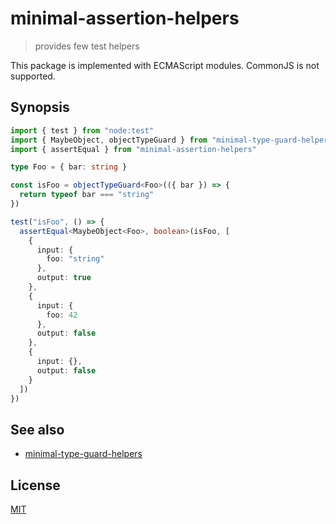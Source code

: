 # minimal-assertion-helpers

> provides few test helpers

This package is implemented with ECMAScript modules. CommonJS is not supported.

## Synopsis

```ts
import { test } from "node:test"
import { MaybeObject, objectTypeGuard } from "minimal-type-guard-helpers"
import { assertEqual } from "minimal-assertion-helpers"

type Foo = { bar: string }

const isFoo = objectTypeGuard<Foo>(({ bar }) => {
  return typeof bar === "string"
})

test("isFoo", () => {
  assertEqual<MaybeObject<Foo>, boolean>(isFoo, [
    {
      input: {
        foo: "string"
      },
      output: true
    },
    {
      input: {
        foo: 42
      },
      output: false
    },
    {
      input: {},
      output: false
    }
  ])
})
```

## See also

- [minimal-type-guard-helpers](https://npm.im/minimal-type-guard-helpers)

## License

[MIT](https://fibo.github.io/mit-license)
